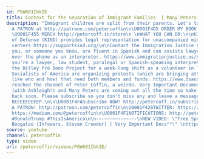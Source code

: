 ```yaml
---
id: PGW601IbkIE
title: Context for the Separation of Immigrant Families  | Many Peters³²
description: "Immigrant children are split from their parents. Let's talk context.\n\U0001F4A5BECOME
  A PATRON at http://patreon.com/petercoffin\n\U0001F4D5 ORDER MY BOOK http://amzn.to/2FEsqJR
  \U0001F455 MERCH http://petercoff.in/store\n \nWHAT YOU CAN DO:\n\nKids In Need
  of Defense (KIND) provides legal representation for unaccompanied minors in detention
  centers https://supportkind.org/\n\nContact the Immigration Justice Campaign if
  you, or someone you know, are fluent in Spanish and can assists lawyers at the border
  over the phone as an interpreter. https://www.immigrationjustice.us/signupproxy\n\nIf
  you’re a lawyer, law student, paralegal or Spanish-speaking interpreter, contact
  the Dilley Pro Bono Project for a week-long shift as a volunteer in Texas. https://www.surveymonkey.com/r/dilleyprobonoproject\n\nDemocratic
  Socialists of America are organizing protests (which are bringing attention to specifics
  like who and how) that need both members and funds: https://www.dsausa.org/get_involved\n\n*****************************************\n\nYou've
  reached the channel of Peter Coffin, a weirdo. Very Important Documentaries, Adversaries
  (with Ashleigh!) and Many Peters are coming out all the time so make sure to check
  back soon. Please subscribe so you don't miss any and leave a message at the beep.
  BEEEEEEEEEP.\n\n\U0001F4FASubscribe NOW! http://petercoff.in/subscribe\n\U0001F496BECOME
  A PATRON! http://patreon.com/petercoffin\n\U0001F426TWITTER: https://twitter.com/petercoffin\n\U0001F4F0MEDIUM:
  https://medium.com/@petercoffin\n\U0001F4F1NOTIFICATIONS: http://petercoff.in\n\n*********************\n\n#Immigration
  #DonaldTrump #ThisIsAmerica\n\n-~-~~-~~~-~~-~-\nNEW VIDEO: \"Free Speech 2: Censorship
  Boogaloo (Infowars, Steven Crowder) | Very Important Docs²³\" \nhttps://www.youtube.com/watch?v=SlFdykutQ0g&list=PL9oHQnEByWyXObkJN9YYQS9hxBjpN8RLG\n-~-~~-~~~-~~-~-"
source: youtube
channel: petercoffin
type: video
url: /petercoffin/videos/PGW601IbkIE/
---
```

